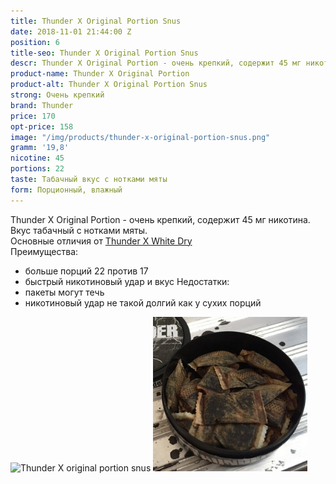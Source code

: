 ```yaml
---
title: Thunder X Original Portion Snus
date: 2018-11-01 21:44:00 Z
position: 6
title-seo: Thunder X Original Portion Snus
descr: Thunder X Original Portion - очень крепкий, содержит 45 мг никотина.
product-name: Thunder X Original Portion
product-alt: Thunder X Original Portion Snus
strong: Очень крепкий
brand: Thunder
price: 170
opt-price: 158
image: "/img/products/thunder-x-original-portion-snus.png"
gramm: '19,8'
nicotine: 45
portions: 22
taste: Табачный вкус с нотками мяты
form: Порционный, влажный
---
```


Thunder X Original Portion - очень крепкий, содержит 45 мг никотина.<br>
Вкус табачный с нотками мяты.<br>
Основные отличия от [Thunder X White Dry](/thunder-x-white-dry)<br>
Преимущества:
* больше порций 22 против 17
* быстрый никотиновый удар и вкус
Недостатки:
* пакеты могут течь
* никотиновый удар не такой долгий как у сухих порций
<div class="mb-3">
<img class="img-fluid" style="width:49%" src="/img/products/thunder-x-original/sthunder-snus-original-portion.jpg" alt="Thunder X original portion snus">
<img class="img-fluid" style="width:49%" src="/img/products/thunder-x-original/thunder-x-snus-original-portion.jpg" alt="Тандер Х снюс">
</div>
